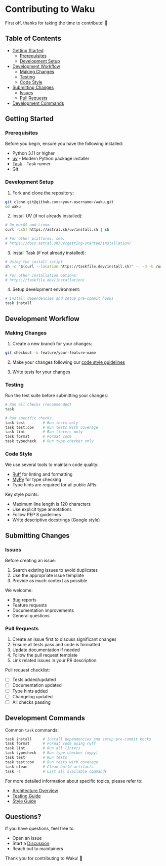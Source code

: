 # Contributing to Waku

First off, thanks for taking the time to contribute! 🎉

## Table of Contents
- [Getting Started](#getting-started)
  - [Prerequisites](#prerequisites)
  - [Development Setup](#development-setup)
- [Development Workflow](#development-workflow)
  - [Making Changes](#making-changes)
  - [Testing](#testing)
  - [Code Style](#code-style)
- [Submitting Changes](#submitting-changes)
  - [Issues](#issues)
  - [Pull Requests](#pull-requests)
- [Development Commands](#development-commands)

## Getting Started

### Prerequisites

Before you begin, ensure you have the following installed:

- Python 3.11 or higher
- [uv](https://docs.astral.sh/uv/getting-started/installation/) - Modern Python package installer
- [Task](https://taskfile.dev/installation/) - Task runner
- Git

### Development Setup

1. Fork and clone the repository:
```bash
git clone git@github.com:<your-username>/waku.git
cd waku
```

2. Install UV (if not already installed):
```bash
# On macOS and Linux
curl -LsSf https://astral.sh/uv/install.sh | sh

# For other platforms, see:
# https://docs.astral.sh/uv/getting-started/installation/
```

3. Install Task (if not already installed):
```bash
# Using the install script
sh -c "$(curl --location https://taskfile.dev/install.sh)" -- -d -b /usr/local/bin

# For other installation options:
# https://taskfile.dev/installation/
```

4. Setup development environment:
```bash
# Install dependencies and setup pre-commit hooks
task install
```

## Development Workflow

### Making Changes

1. Create a new branch for your changes:
```bash
git checkout -b feature/your-feature-name
```

2. Make your changes following our [code style guidelines](#code-style)

3. Write tests for your changes

### Testing

Run the test suite before submitting your changes:

```bash
# Run all checks (recommended)
task

# Run specific checks
task test        # Run tests only
task test:cov    # Run tests with coverage
task lint        # Run linters only
task format      # Format code
task typecheck   # Run type checker only
```

### Code Style

We use several tools to maintain code quality:

- [Ruff](https://github.com/astral-sh/ruff) for linting and formatting
- [MyPy](http://mypy-lang.org/) for type checking
- Type hints are required for all public APIs

Key style points:
- Maximum line length is 120 characters
- Use explicit type annotations
- Follow PEP 8 guidelines
- Write descriptive docstrings (Google style)

## Submitting Changes

### Issues

Before creating an issue:

1. Search existing issues to avoid duplicates
2. Use the appropriate issue template
3. Provide as much context as possible

We welcome:
- Bug reports
- Feature requests
- Documentation improvements
- General questions

### Pull Requests

1. Create an issue first to discuss significant changes
2. Ensure all tests pass and code is formatted
3. Update documentation if needed
4. Follow the pull request template
5. Link related issues in your PR description

Pull request checklist:
- [ ] Tests added/updated
- [ ] Documentation updated
- [ ] Type hints added
- [ ] Changelog updated
- [ ] All checks passing

## Development Commands

Common `task` commands:

```bash
task install     # Install dependencies and setup pre-commit hooks
task format      # Format code using ruff
task lint        # Run all linters
task typecheck   # Run type checker (mypy)
task test        # Run tests
task test:cov    # Run tests with coverage
task clean       # Clean build artifacts
task -l          # List all available commands
```

For more detailed information about specific topics, please refer to:
- [Architecture Overview](docs/architecture.md)
- [Testing Guide](docs/testing.md)
- [Style Guide](docs/style.md)

## Questions?

If you have questions, feel free to:
- Open an issue
- Start a [Discussion](https://github.com/waku-py/waku/discussions)
- Reach out to maintainers

Thank you for contributing to Waku! 🙏
